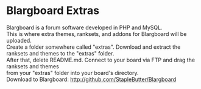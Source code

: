 Blargboard Extras
===================
Blargboard is a forum software developed in PHP and MySQL.<br>
This is where extra themes, ranksets, and addons for Blargboard will be uploaded.<br>
Create a folder somewhere called "extras". Download and extract the ranksets and themes to the "extras" folder.<br>
After that, delete README.md. Connect to your board via FTP and drag the ranksets and themes<br>
from your "extras" folder into your board's directory.<br>
Download to Blargboard: http://github.com/StapleButter/Blargboard